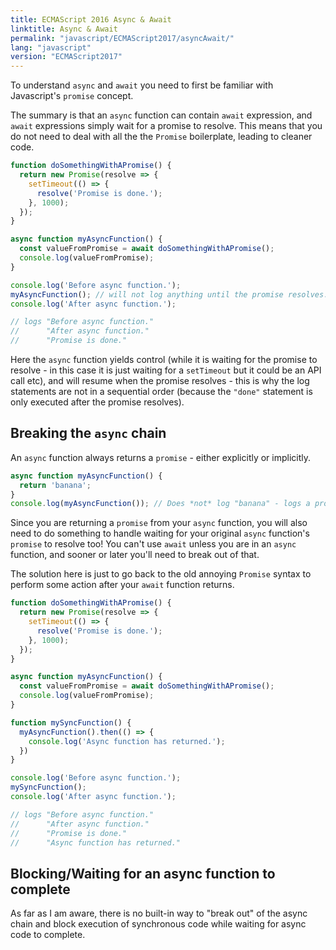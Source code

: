 ```yaml
---
title: ECMAScript 2016 Async & Await
linktitle: Async & Await
permalink: "javascript/ECMAScript2017/asyncAwait/"
lang: "javascript"
version: "ECMAScript2017"
---
```


To understand `async` and `await` you need to first be familiar with
Javascript's `promise` concept.

The summary is that an `async` function can contain `await` expression, and
`await` expressions simply wait for a promise to resolve. This means that you
do not need to deal with all the the `Promise` boilerplate, leading to cleaner
code.

```javascript
function doSomethingWithAPromise() {
  return new Promise(resolve => {
    setTimeout(() => {
      resolve('Promise is done.');
    }, 1000);
  });
}

async function myAsyncFunction() {
  const valueFromPromise = await doSomethingWithAPromise();
  console.log(valueFromPromise);
}

console.log('Before async function.');
myAsyncFunction(); // will not log anything until the promise resolves.
console.log('After async function.');

// logs "Before async function."
//      "After async function."
//      "Promise is done."
```

Here the `async` function yields control (while it is waiting for the promise to
resolve - in this case it is just waiting for a `setTimeout` but it could be an
API call etc), and will resume when the promise resolves - this is why the log
statements are not in a sequential order (because the `"done"` statement is only
executed after the promise resolves).

## Breaking the `async` chain

An `async` function always returns a `promise` - either explicitly or implicitly.

```javascript
async function myAsyncFunction() {
  return 'banana';
}
console.log(myAsyncFunction()); // Does *not* log "banana" - logs a promise object.
```

Since you are returning a `promise` from your `async` function, you will also
need to do something to handle waiting for your original `async` function's
`promise` to resolve too!  You can't use `await` unless you are in an `async`
function, and sooner or later you'll need to break out of that.

The solution here is just to go back to the old annoying `Promise` syntax to
perform some action after your `await` function returns.

```javascript
function doSomethingWithAPromise() {
  return new Promise(resolve => {
    setTimeout(() => {
      resolve('Promise is done.');
    }, 1000);
  });
}

async function myAsyncFunction() {
  const valueFromPromise = await doSomethingWithAPromise();
  console.log(valueFromPromise);
}

function mySyncFunction() {
  myAsyncFunction().then(() => {
    console.log('Async function has returned.');
  })
}

console.log('Before async function.');
mySyncFunction();
console.log('After async function.');

// logs "Before async function."
//      "After async function."
//      "Promise is done."
//      "Async function has returned."
```

## Blocking/Waiting for an async function to complete

As far as I am aware, there is no built-in way to "break out" of the async chain and block
execution of synchronous code while waiting for async code to complete.